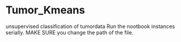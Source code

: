 # Tumor_Kmeans
unsupervised classification of tumordata
Run the nootbook instances serially.
MAKE SURE you change the path of the file.

